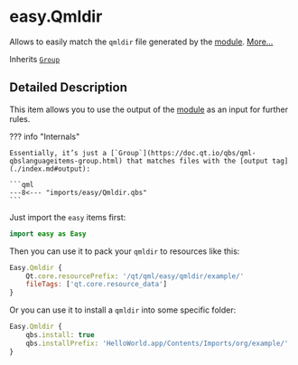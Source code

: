 # easy.Qmldir

Allows to easily match the `qmldir` file generated by the [module][module]. [More…](#detailed-description)

Inherits [`Group`](https://doc.qt.io/qbs/qml-qbslanguageitems-group.html)

## Detailed Description

This item allows you to use the output of the [module][module] as an input for further rules.

??? info "Internals"

	Essentially, it’s just a [`Group`](https://doc.qt.io/qbs/qml-qbslanguageitems-group.html) that matches files with the [output tag](./index.md#output):

	```qml
	---8<--- "imports/easy/Qmldir.qbs"
	```

Just import the `easy` items first:
```qml
import easy as Easy
```

Then you can use it to pack your `qmldir` to resources like this:

```qml
Easy.Qmldir {
	Qt.core.resourcePrefix: '/qt/qml/easy/qmldir/example/'
	fileTags: ['qt.core.resource_data']
}
```

Or you can use it to install a `qmldir` into some specific folder:

```qml
Easy.Qmldir {
	qbs.install: true
	qbs.installPrefix: 'HelloWorld.app/Contents/Imports/org/example/'
}
```

[module]: ./index.md "easy.qmldir"
